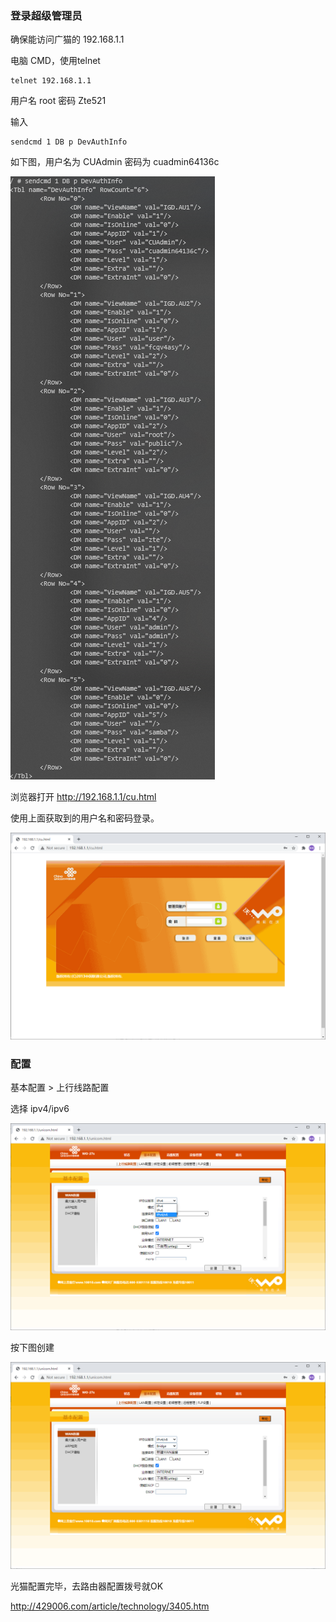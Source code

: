 ### 登录超级管理员

确保能访问广猫的 192.168.1.1

电脑 CMD，使用telnet

```shell
telnet 192.168.1.1
```

用户名 root 密码 Zte521

输入

```
sendcmd 1 DB p DevAuthInfo
```

如下图，用户名为 CUAdmin 密码为 cuadmin64136c

![image-20200910200811910](assets/联通路由拨号/image-20200910200811910.png)

浏览器打开 http://192.168.1.1/cu.html

使用上面获取到的用户名和密码登录。

![image-20200910201126857](assets/联通路由拨号/image-20200910201126857.png)

### 配置

基本配置 > 上行线路配置

选择 ipv4/ipv6

![image-20200910201326952](assets/联通路由拨号/image-20200910201326952.png)

按下图创建

![image-20200910201533331](assets/联通路由拨号/image-20200910201533331.png)

光猫配置完毕，去路由器配置拨号就OK



http://429006.com/article/technology/3405.htm
